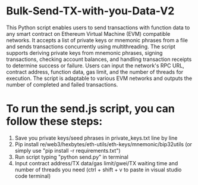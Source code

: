# Bulk-Send-TX-with-you-Data-V2
This Python script enables users to send transactions with function data to any smart contract on Ethereum Virtual Machine (EVM) compatible networks. It accepts a list of private keys or mnemonic phrases from a file and sends transactions concurrently using multithreading. The script supports deriving private keys from mnemonic phrases, signing transactions, checking account balances, and handling transaction receipts to determine success or failure. Users can input the network's RPC URL, contract address, function data, gas limit, and the number of threads for execution. The script is adaptable to various EVM networks and outputs the number of completed and failed transactions.

# To run the send.js script, you can follow these steps:
1. Save you private keys/seed phrases in private_keys.txt line by line
2. Pip install re/web3/hexbytes/eth-utils/eth-keys/mnemonic/bip32utils (or simply use "pip install -r requirements.txt")
3. Run script typing "python send.py" in terminal
4. Input contract address/TX data/gas limit/gwei/TX waiting time and number of threads you need (ctrl + shift + v to paste in visual studio code terminal)
